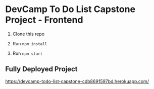 # DevCamp To Do List Capstone Project - Frontend

1. Clone this repo

2. Run `npm install`

3. Run `npm start`

## Fully Deployed Project

https://devcamp-todo-list-capstone-cdb8691597bd.herokuapp.com/
